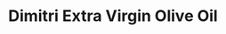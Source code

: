 ---
title: "Dimitri Extra Virgin Olive Oil"
url: /lutherville/dimitri-extra-virgin-olive-oil/
shop: shop
---